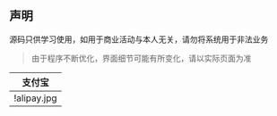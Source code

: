## 声明

源码只供学习使用，如用于商业活动与本人无关，请勿将系统用于非法业务



> 由于程序不断优化，界面细节可能有所变化，请以实际页面为准



| 支付宝 |
| :------: |
| !alipay.jpg

